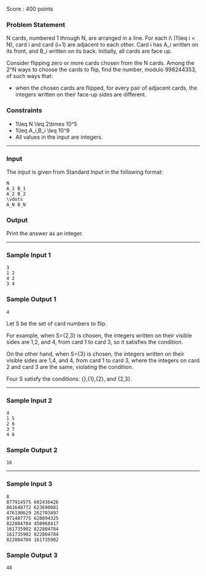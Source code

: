 Score : 400 points

### Problem Statement

N cards, numbered 1 through N, are arranged in a line. For each i\ (1\leq i < N), card i and card (i+1) are adjacent to each other.
Card i has A\_i written on its front, and B\_i written on its back. Initially, all cards are face up.

Consider flipping zero or more cards chosen from the N cards.
Among the 2^N ways to choose the cards to flip, find the number, modulo 998244353, of such ways that:

* when the chosen cards are flipped, for every pair of adjacent cards, the integers written on their face-up sides are different.

### Constraints

* 1\leq N \leq 2\times 10^5
* 1\leq A\_i,B\_i \leq 10^9
* All values in the input are integers.

---

### Input

The input is given from Standard Input in the following format:

```
N
A_1 B_1
A_2 B_2
\vdots
A_N B_N
```

### Output

Print the answer as an integer.

---

### Sample Input 1

```
3
1 2
4 2
3 4
```

### Sample Output 1

```
4
```

Let S be the set of card numbers to flip.

For example, when S=\{2,3\} is chosen, the integers written on their visible sides are 1,2, and 4, from card 1 to card 3, so it satisfies the condition.

On the other hand, when S=\{3\} is chosen, the integers written on their visible sides are 1,4, and 4, from card 1 to card 3, where the integers on card 2 and card 3 are the same, violating the condition.

Four S satisfy the conditions: \{\},\{1\},\{2\}, and \{2,3\}.

---

### Sample Input 2

```
4
1 5
2 6
3 7
4 8
```

### Sample Output 2

```
16
```

---

### Sample Input 3

```
8
877914575 602436426
861648772 623690081
476190629 262703497
971407775 628894325
822804784 450968417
161735902 822804784
161735902 822804784
822804784 161735902
```

### Sample Output 3

```
48
```